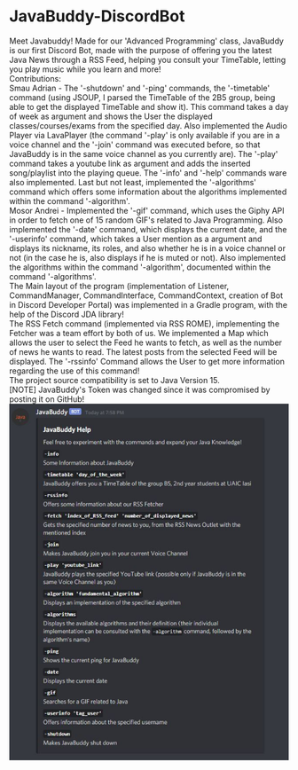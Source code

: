 # JavaBuddy-DiscordBot
Meet Javabuddy! Made for our 'Advanced Programming' class, JavaBuddy is our first Discord Bot, made with the purpose of offering you the latest Java News through a RSS Feed, helping you consult your TimeTable, letting you play music while you learn and more!<br>
Contributions:<br>
Smau Adrian - The '-shutdown' and '-ping' commands, the '-timetable' command (using JSOUP, I parsed the TimeTable of the 2B5 group, being able to get the displayed TimeTable and show it). This command takes a day of week as argument and shows the User the displayed classes/courses/exams from the specified day. Also implemented the Audio Player via LavaPlayer (the command '-play' is only available if you are in a voice channel and the '-join' command was executed before, so that JavaBuddy is in the same voice channel as you currently are). The '-play' command takes a youtube link as argument and adds the inserted song/playlist into the playing queue. The '-info' and '-help' commands ware also implemented. Last but not least, implemented the '-algorithms' command which offers some information about the algorithms implemented within the command '-algorithm'.<br>
Mosor Andrei - Implemented the '-gif' command, which uses the Giphy API in order to fetch one of 15 random GIF's related to Java Programming. Also implemented the '-date' command, which displays the current date, and the '-userinfo' command, which takes a User mention as a argument and displays its nickname, its roles, and also whether he is in a voice channel or not (in the case he is, also displays if he is muted or not). Also implemented the algorithms within the command '-algorithm', documented within the command '-algorithms'.<br>
The Main layout of the program (implementation of Listener, CommandManager, CommandInterface, CommandContext, creation of Bot in Discord Developer Portal) was implemented in a Gradle program, with the help of the Discord JDA library!<br>
The RSS Fetch command (implemented via RSS ROME), implementing the Fetcher was a team effort by both of us. We implemented a Map which allows the user to select the Feed he wants to fetch, as well as the number of news he wants to read. The latest posts from the selected Feed will be displayed. The '-rssinfo' Command allows the User to get more information regarding the use of this command!<br>
The project source compatibility is set to Java Version 15.<br>
[NOTE] JavaBuddy's Token was changed since it was compromised by posting it on GitHub!
![alt text](https://github.com/AdrianSmau/JavaBuddy-DiscordBot/blob/main/JavaBuddy_Commands.JPG?raw=true)
